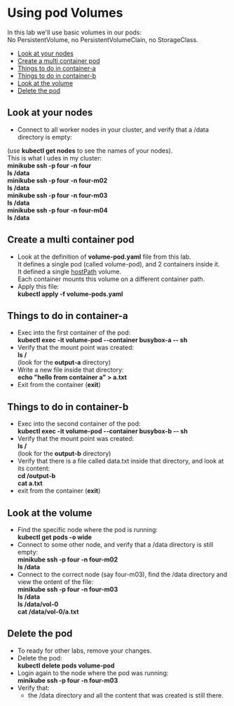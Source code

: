 # Using pod Volumes

In this lab we'll use basic volumes in our pods:  
No PersistentVolume, no PersistentVolumeClain, no StorageClass.

- [Look at your nodes](#Look-at-your-nodes)
- [Create a multi container pod](#Create-a-multi-container-pod)
- [Things to do in container-a](#Things-to-do-in-container-a)
- [Things to do in container-b](#Things-to-do-in-container-b)
- [Look at the volume](#Look-at-the-volume)
- [Delete the pod](#Delete-the-pod)


## Look at your nodes

- Connect to all worker nodes in your cluster, and verify that a /data directory is empty:  

(use **kubectl get nodes** to see the names of your nodes).  
This is what I udes in my cluster:  
**minikube ssh -p four -n four**  
**ls /data**  
**minikube ssh -p four -n four-m02**  
**ls /data**  
**minikube ssh -p four -n four-m03**  
**ls /data**  
**minikube ssh -p four -n four-m04**  
**ls /data**  

## Create a multi container pod

- Look at the definition of **volume-pod.yaml** file from this lab.  
It defines a single pod (called volume-pod), and 2 containers inside it.  
It defined a single [hostPath](#https://kubernetes.io/docs/concepts/storage/volumes/#hostpath) volume.  
Each container mounts this volume on a different container path.
- Apply this file:  
**kubectl apply -f volume-pods.yaml**


## Things to do in container-a

- Exec into the first container of the pod:  
**kubectl exec -it volume-pod --container busybox-a -- sh**
- Verify that the mount point was created:  
**ls /**  
(look for the **output-a** directory)
- Write a new file inside that directory:  
**echo "hello from container a" > a.txt**
- Exit from the container (**exit**)

## Things to do in container-b

- Exec into the second container of the pod:  
**kubectl exec -it volume-pod --container busybox-b -- sh**
- Verify that the mount point was created:  
**ls /**  
(look for the **output-b** directory)
- Verify that there is a file called data.txt inside that directory, and look at its content:  
**cd /output-b**  
**cat a.txt**
- exit from the container (**exit**)

## Look at the volume

- Find the specific node where the pod is running:  
**kubectl get pods -o wide**
- Connect to some other node, and verify that a /data directory is still empty:  
**minikube ssh -p four -n four-m02**  
**ls /data**
- Connect to the correct node (say four-m03), find the /data directory and view the ontent of the file:  
**minikube ssh -p four -n four-m03**  
**ls /data**  
**ls /data/vol-0**  
**cat /data/vol-0/a.txt**

## Delete the pod

- To ready for other labs, remove your changes.
- Delete the pod:  
**kubectl delete pods volume-pod**
- Login again to the node where the pod was running:  
**minikube ssh -p four -n four-m03**
- Verify that:  
  - the /data directory and all the content that was created is still there.


